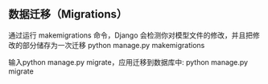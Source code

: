 ## 数据迁移（Migrations）
通过运行 makemigrations 命令，Django 会检测你对模型文件的修改，并且把修改的部分储存为一次迁移
python manage.py makemigrations

输入python manage.py migrate，应用迁移到数据库中:
python manage.py migrate

